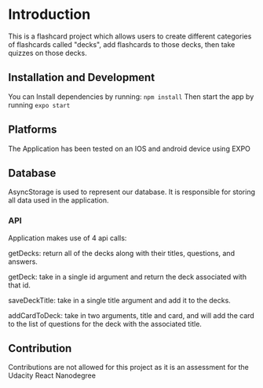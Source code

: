 # Introduction

This is a flashcard project which allows users to create different categories of flashcards called "decks", add flashcards to those decks, then take quizzes on those decks.

## Installation and Development

You can Install dependencies by running:
`npm install`
Then start the app by running
`expo start`

## Platforms

The Application has been tested on an IOS and android device using EXPO

## Database

AsyncStorage is used to represent our database. It is responsible for storing all data used in the application.

### API

Application makes use of 4 api calls:

getDecks: return all of the decks along with their titles, questions, and answers.

getDeck: take in a single id argument and return the deck associated with that id.

saveDeckTitle: take in a single title argument and add it to the decks.

addCardToDeck: take in two arguments, title and card, and will add the card to the list of questions for the deck with the associated title.

## Contribution

Contributions are not allowed for this project as it is an assessment for the Udacity React Nanodegree
